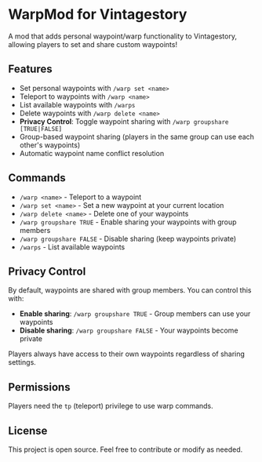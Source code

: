 # WarpMod for Vintagestory

A mod that adds personal waypoint/warp functionality to Vintagestory, allowing players to set and share custom waypoints!

## Features

- Set personal waypoints with `/warp set <name>`
- Teleport to waypoints with `/warp <name>`
- List available waypoints with `/warps`
- Delete waypoints with `/warp delete <name>`
- **Privacy Control**: Toggle waypoint sharing with `/warp groupshare [TRUE|FALSE]`
- Group-based waypoint sharing (players in the same group can use each other's waypoints)
- Automatic waypoint name conflict resolution

## Commands

- `/warp <name>` - Teleport to a waypoint
- `/warp set <name>` - Set a new waypoint at your current location
- `/warp delete <name>` - Delete one of your waypoints
- `/warp groupshare TRUE` - Enable sharing your waypoints with group members
- `/warp groupshare FALSE` - Disable sharing (keep waypoints private)
- `/warps` - List available waypoints

## Privacy Control

By default, waypoints are shared with group members. You can control this with:

- **Enable sharing**: `/warp groupshare TRUE` - Group members can use your waypoints
- **Disable sharing**: `/warp groupshare FALSE` - Your waypoints become private

Players always have access to their own waypoints regardless of sharing settings.

## Permissions

Players need the `tp` (teleport) privilege to use warp commands.

## License

This project is open source. Feel free to contribute or modify as needed.
